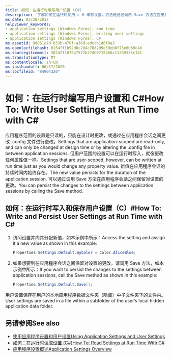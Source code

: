 ```yaml
---
title: 如何：在运行时编写用户设置 (C#)
description: '了解如何在运行时使用 c # 编写设置，方法是通过调用 Save 方法在应用程序会话之间保留对设置的更改。'
ms.date: 03/30/2017
helpviewer_keywords:
- application settings [Windows Forms], run time
- application settings [Windows Forms], writing user settings
- application settings [Windows Forms], C#
ms.assetid: 9d061c7d-b33b-470f-a36d-edccb1d6f9a3
ms.openlocfilehash: 6154ff1b92d6c2d4c788299e59eb8f73e6b69c4b
ms.sourcegitcommit: 3824ff187947572b274b9715b60c11269335c181
ms.translationtype: MT
ms.contentlocale: zh-CN
ms.lasthandoff: 06/17/2020
ms.locfileid: "84904320"
---
```

# <a name="how-to-write-user-settings-at-run-time-with-c"></a><span data-ttu-id="a8f64-103">如何：在运行时编写用户设置和 C\#</span><span class="sxs-lookup"><span data-stu-id="a8f64-103">How To: Write User Settings at Run Time with C\#</span></span>

<span data-ttu-id="a8f64-104">应用程序范围的设置是只读的，只能在设计时更改，或通过在应用程序会话之间更改 .config 文件进行更改。</span><span class="sxs-lookup"><span data-stu-id="a8f64-104">Settings that are application-scoped are read-only, and can only be changed at design time or by altering the .config file in between application sessions.</span></span> <span data-ttu-id="a8f64-105">但用户范围的设置可以在运行时写入，就像更改任何属性值一样。</span><span class="sxs-lookup"><span data-stu-id="a8f64-105">Settings that are user-scoped, however, can be written at run time just as you would change any property value.</span></span> <span data-ttu-id="a8f64-106">新值在应用程序会话的持续时间内始终存在。</span><span class="sxs-lookup"><span data-stu-id="a8f64-106">The new value persists for the duration of the application session.</span></span> <span data-ttu-id="a8f64-107">可以通过调用 Save 方法在应用程序会话之间保留对设置的更改。</span><span class="sxs-lookup"><span data-stu-id="a8f64-107">You can persist the changes to the settings between application sessions by calling the Save method.</span></span>  
  
## <a name="how-to-write-and-persist-user-settings-at-run-time-with-c"></a><span data-ttu-id="a8f64-108">如何：在运行时写入和保存用户设置（C）\#</span><span class="sxs-lookup"><span data-stu-id="a8f64-108">How To: Write and Persist User Settings at Run Time with C\#</span></span>
  
1. <span data-ttu-id="a8f64-109">访问设置并向其分配新值，如本示例中所示：</span><span class="sxs-lookup"><span data-stu-id="a8f64-109">Access the setting and assign it a new value as shown in this example:</span></span>  
  
   ```csharp
   Properties.Settings.Default.myColor = Color.AliceBlue;  
   ```  
  
2. <span data-ttu-id="a8f64-110">如果想要到在应用程序会话之间保留对设置的更改，请调用 Save 方法，如本示例中所示：</span><span class="sxs-lookup"><span data-stu-id="a8f64-110">If you want to persist the changes to the settings between application sessions, call the Save method as shown in this example:</span></span>  
  
    ```csharp
    Properties.Settings.Default.Save();  
    ```  
  
<span data-ttu-id="a8f64-111">用户设置保存在用户的本地应用程序数据文件夹（隐藏）中子文件夹下的文件内。</span><span class="sxs-lookup"><span data-stu-id="a8f64-111">User settings are saved in a file within a subfolder of the user’s local hidden application data folder.</span></span>  
  
## <a name="see-also"></a><span data-ttu-id="a8f64-112">另请参阅</span><span class="sxs-lookup"><span data-stu-id="a8f64-112">See also</span></span>

- [<span data-ttu-id="a8f64-113">使用应用程序设置和用户设置</span><span class="sxs-lookup"><span data-stu-id="a8f64-113">Using Application Settings and User Settings</span></span>](using-application-settings-and-user-settings.md)
- [<span data-ttu-id="a8f64-114">如何：在运行时读取设置 (C#)</span><span class="sxs-lookup"><span data-stu-id="a8f64-114">How To: Read Settings at Run Time With C#</span></span>](how-to-read-settings-at-run-time-with-csharp.md)
- [<span data-ttu-id="a8f64-115">应用程序设置概述</span><span class="sxs-lookup"><span data-stu-id="a8f64-115">Application Settings Overview</span></span>](application-settings-overview.md)
